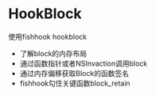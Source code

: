 # HookBlock

使用fishhook hookblock

- 了解block的内存布局
- 通过函数指针或者NSInvaction调用block
- 通过内存偏移获取Block的函数签名
- fishhook勾住关键函数block_retain
